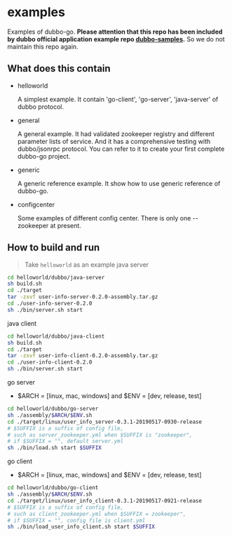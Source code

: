# examples

Examples of dubbo-go. **Please attention that this repo has been included by dubbo official application example repo [dubbo-samples](https://github.com/apache/dubbo-samples).** So we do not maintain this repo again.

## What does this contain

* helloworld

    A simplest example. It contain 'go-client', 'go-server', 'java-server' of dubbo protocol. 

* general

    A general example. It had validated zookeeper registry and different parameter lists of service. 
  And it has a comprehensive testing with dubbo/jsonrpc protocol. You can refer to it to create your first complete dubbo-go project.

* generic

    A generic reference example. It show how to use generic reference of dubbo-go.

* configcenter

    Some examples of different config center. There is only one -- zookeeper at present.

## How to build and run

> Take `helloworld` as an example
java server

```bash
cd helloworld/dubbo/java-server
sh build.sh
cd ./target
tar -zxvf user-info-server-0.2.0-assembly.tar.gz
cd ./user-info-server-0.2.0
sh ./bin/server.sh start
```

java client

```bash
cd helloworld/dubbo/java-client
sh build.sh
cd ./target
tar -zxvf user-info-client-0.2.0-assembly.tar.gz
cd ./user-info-client-0.2.0
sh ./bin/server.sh start
```

go server

* $ARCH = [linux, mac, windows] and $ENV = [dev, release, test]

```bash
cd helloworld/dubbo/go-server
sh ./assembly/$ARCH/$ENV.sh
cd ./target/linux/user_info_server-0.3.1-20190517-0930-release
# $SUFFIX is a suffix of config file,
# such as server_zookeeper.yml when $SUFFIX is "zookeeper", 
# if $SUFFIX = "", default server.yml
sh ./bin/load.sh start $SUFFIX
```

go client

* $ARCH = [linux, mac, windows] and $ENV = [dev, release, test]

```bash
cd helloworld/dubbo/go-client
sh ./assembly/$ARCH/$ENV.sh
cd ./target/linux/user_info_client-0.3.1-20190517-0921-release
# $SUFFIX is a suffix of config file,
# such as client_zookeeper.yml when $SUFFIX = zookeeper", 
# if $SUFFIX = "", config file is client.yml
sh ./bin/load_user_info_client.sh start $SUFFIX
```
